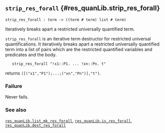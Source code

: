 ## `strip_res_forall` {#res_quanLib.strip_res_forall}


```
strip_res_forall : term -> ((term # term) list # term)
```



Iteratively breaks apart a restricted universally quantified term.


`strip_res_forall` is an iterative term destructor for restricted universal
quantifications. It iteratively breaks apart a restricted universally
quantified term into a list of pairs which are the restricted quantified
variables and predicates and the body.
    
       strip_res_forall "!x1::P1. ... !xn::Pn. t"
    
returns `([("x1","P1");...;("xn","Pn")],"t")`.

### Failure

Never fails.

### See also

[`res_quanLib.list_mk_res_forall`](#res_quanLib.list_mk_res_forall), [`res_quanLib.is_res_forall`](#res_quanLib.is_res_forall), [`res_quanLib.dest_res_forall`](#res_quanLib.dest_res_forall)


